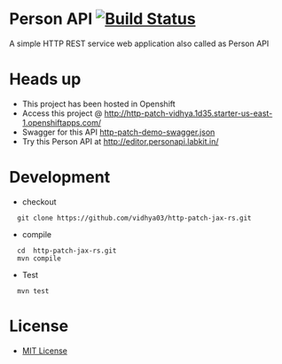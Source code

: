 # Person API [![Build Status](https://travis-ci.org/vidhya03/http-patch-jax-rs.svg?branch=master)](https://travis-ci.org/vidhya03/http-patch-jax-rs)
A simple HTTP REST service  web application also called as Person API

# Heads up
- This project has been hosted in Openshift
- Access this project @ http://http-patch-vidhya.1d35.starter-us-east-1.openshiftapps.com/
- Swagger for this API [http-patch-demo-swagger.json](src/main/resources/http-patch-demo-swagger.json)
- Try this Person API at http://editor.personapi.labkit.in/

# Development
- checkout
 ```  
   git clone https://github.com/vidhya03/http-patch-jax-rs.git
```
- compile
```
  cd  http-patch-jax-rs.git
  mvn compile
```
- Test
```
  mvn test
```

# License
* [MIT License](http://www.opensource.org/licenses/mit-license.php)
